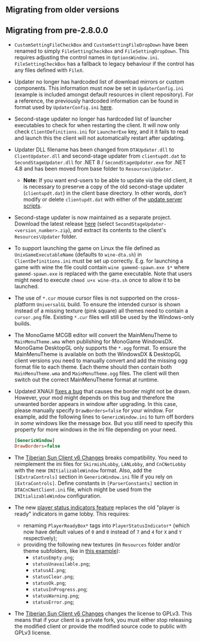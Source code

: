 Migrating from older versions
-----------------------------

## Migrating from pre-2.8.0.0

- `CustomSettingFileCheckBox` and `CustomSettingFileDropDown` have been renamed to simply `FileSettingCheckBox` and `FileSettingDropDown`. This requires adjusting the control names in `OptionsWindow.ini`. `FileSettingCheckBox` has a fallback to legacy behaviour if the control has any files defined with `FileX`.

- Updater no longer has hardcoded list of download mirrors or custom components. This information must now be set in `UpdaterConfig.ini` (example is included amongst default resources in client repository). For a reference, the previously hardcoded information can be found in format used by `UpdaterConfig.ini` [here](https://gist.github.com/Starkku/1d52f0040d7a00d79e57afc2fba5f97b).

- Second-stage updater no longer has hardcoded list of launcher executables to check for when restarting the client. It will now only check `ClientDefinitions.ini` for `LauncherExe` key, and it it fails to read and launch this the client will not automatically restart after updating.

- Updater DLL filename has been changed from `DTAUpdater.dll` to `ClientUpdater.dll` and second-stage updater from `clientupdt.dat` to `SecondStageUpdater.dll` for .NET 8 / `SecondStageUpdater.exe` for .NET 4.8 and has been moved from base folder to `Resources\Updater`.

    - **Note:** If you want end-users to be able to update via the old client, it is necessary to preserve a copy of the old second-stage updater (`clientupdt.dat`) in the client base directory. In other words, *don't* modify or delete `clientupdt.dat` with either of the [update server scripts](https://github.com/CnCNet/xna-cncnet-client/blob/develop/Docs/Updater.md).

- Second-stage updater is now maintained as a separate project. Download the latest release [here](https://github.com/CnCNet/cncnet-client-updater/releases) (select `SecondStageUpdater-<version_number>.zip`), and extract its contents to the client's `Resources\Updater` folder.

- To support launching the game on Linux the file defined as `UnixGameExecutableName` (defaults to `wine-dta.sh`) in `ClientDefinitions.ini` must be set up correctly. E.g. for launching a game with wine the file could contain `wine gamemd-spawn.exe $*` where `gamemd-spawn.exe` is replaced with the game executable. Note that users might need to execute `chmod u+x wine-dta.sh` once to allow it to be launched.

- The use of `*.cur` mouse cursor files is not supported on the cross-platform `UniversalGL` build. To ensure the intended cursor is shown instead of a missing texture (pink square) all themes need to contain a `cursor.png` file. Existing `*.cur` files will still be used by the Windows-only builds.

- The MonoGame MCGB editor will convert the MainMenuTheme to `MainMenuTheme.wma` when publishing for MonoGame WindowsDX. MonoGame DesktopGL only supports the `*.ogg` format. To ensure the MainMenuTheme is available on both the WindowsDX & DesktopGL client versions you need to manually convert and add the missing ogg format file to each theme. Each theme should then contain both `MainMenuTheme.wma` and `MainMenuTheme.ogg` files. The client will then switch out the correct MainMenuTheme format at runtime.

- Updated XNAUI [fixes a bug](https://github.com/Rampastring/Rampastring.XNAUI/commit/6857704734241895f9cbb2c79fbd0286c350c313) that causes the border might not be drawn. However, your mod might depends on this bug and therefore the unwanted border appears in window after upgrading. In this case, please manually specify `DrawBorders=false` for your window. For example, add the following lines to `GenericWindow.ini` to turn off borders in *some* windows like the message box. But you still need to specify this property for more windows in the ini file depending on your need.

  ```ini
  [GenericWindow]
  DrawBorders=false
  ```

- The [Tiberian Sun Client v6 Changes](https://github.com/CnCNet/xna-cncnet-client/pull/275) breaks compatibility. You need to reimplement the ini files for `SkirmishLobby`, `LANLobby`, and `CnCNetLobby` with the new `INItializableWindow` format. Also, add the `[$ExtraControls]` section in `GenericWindow.ini` file if you rely on `[ExtraControls]`. Define constants in `[ParserConstants]` section in `DTACnCNetClient.ini` file, which might be used from the `INItializableWindow` configuration.

- The new [player status indicators feature](https://github.com/CnCNet/xna-cncnet-client/pull/251) replaces the old "player is ready" indicators in game lobby. This requires:
  - renaming `PlayerReadyBox*` tags into `PlayerStatusIndicator*` (which now have default values of `0` and `0` instead of `7` and `4` for `X` and `Y` respectively);
  - providing the following new textures (in `Resources` folder and/or theme subfolders, like in [this example](https://github.com/CnCNet/cncnet-yr-client-package/pull/61)):
    - `statusEmpty.png`;
    - `statusUnavailable.png`;
    - `statusAI.png`;
    - `statusClear.png`;
    - `statusOk.png`;
    - `statusInProgress.png`;
    - `statusWarning.png`;
    - `statusError.png`;

- The [Tiberian Sun Client v6 Changes](https://github.com/CnCNet/xna-cncnet-client/pull/275) changes the license to GPLv3. This means that if your client is a private fork, you must either stop releasing the modified client or provide the modified source code to public with GPLv3 license.
